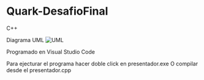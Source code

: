 # Quark-DesafioFinal
C++

Diagrama UML
![UML](https://user-images.githubusercontent.com/53827471/232142440-128ee224-124b-4bd5-a837-7bb8e251285e.png)

Programado en Visual Studio Code

Para ejecturar el programa hacer doble click en presentador.exe
O compilar desde el presentador.cpp
